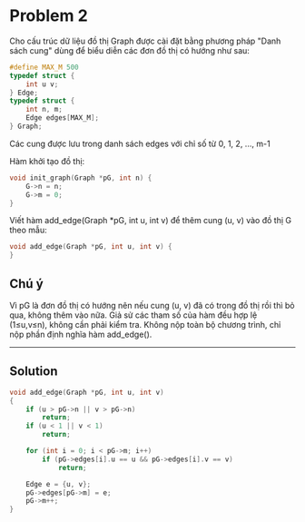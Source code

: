 # Problem 2

Cho cấu trúc dữ liệu đồ thị Graph được cài đặt bằng phương pháp "Danh sách cung" dùng để biểu diễn các đơn đồ thị có hướng như sau:

```c
#define MAX_M 500
typedef struct {
    int u v;
} Edge;
typedef struct {
    int n, m;
    Edge edges[MAX_M];
} Graph;
```

Các cung được lưu trong danh sách edges với chỉ số từ 0, 1, 2, ..., m-1

Hàm khởi tạo đồ thị:

```c
void init_graph(Graph *pG, int n) {
    G->n = n;
    G->m = 0;
}
```

Viết hàm add_edge(Graph *pG, int u, int v) để thêm cung (u, v) vào đồ thị G theo mẫu:

```c
void add_edge(Graph *pG, int u, int v) {
}
```

## Chú ý

Vì pG là đơn đồ thị có hướng nên nếu cung (u, v) đã có trong đồ thị rồi thì bỏ qua, không thêm vào nữa.
Giả sử các tham số của hàm đều hợp lệ (1≤u,v≤n), không cần phải kiểm tra.
Không nộp toàn bộ chương trình, chỉ nộp phần định nghĩa hàm add_edge().

---

## Solution

```c
void add_edge(Graph *pG, int u, int v)
{
    if (u > pG->n || v > pG->n)
        return;
    if (u < 1 || v < 1)
        return;

    for (int i = 0; i < pG->m; i++)
        if (pG->edges[i].u == u && pG->edges[i].v == v)
            return;

    Edge e = {u, v};
    pG->edges[pG->m] = e;
    pG->m++;
}
```
